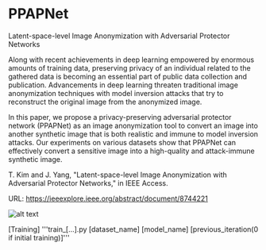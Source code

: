 # PPAPNet
Latent-space-level Image Anonymization
with Adversarial Protector Networks

Along with recent achievements in deep learning empowered by enormous amounts of training data, preserving privacy of an individual related to the gathered data is becoming an essential part of public data collection and publication. Advancements in deep learning threaten traditional image anonymization techniques with model inversion attacks that try to reconstruct the original image from the anonymized image. 

In this paper, we propose a privacy-preserving adversarial protector network (PPAPNet) as an image anonymization tool to convert an image into another synthetic image that is both realistic and immune to model inversion attacks. Our experiments on various datasets show that PPAPNet can effectively convert a sensitive image into a high-quality and attack-immune synthetic image. 

T. Kim and J. Yang, "Latent-space-level Image Anonymization with Adversarial Protector Networks," in IEEE Access.

URL: https://ieeexplore.ieee.org/abstract/document/8744221

![alt text](https://github.com/tgisaturday/PPAP/blob/master/figure1.png)

[Training]
'''train_[...].py [dataset_name] [model_name] [previous_iteration(0 if initial training)]'''
